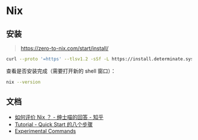 # Nix

## 安装

> <https://zero-to-nix.com/start/install/>

```bash
curl --proto '=https' --tlsv1.2 -sSf -L https://install.determinate.systems/nix | sh -s -- install
```

查看是否安装完成（需要打开新的 shell 窗口）：

```bash
nix --version
```

## 文档

* [如何评价 Nix ？ - 绅士喵的回答 - 知乎](https://www.zhihu.com/question/279855101/answer/2023496231)
* [Tutorial - Quick Start 的八个步骤](https://zero-to-nix.com/start/install/)
* [Experimental Commands](https://nix.dev/manual/nix/2.24/command-ref/experimental-commands)
